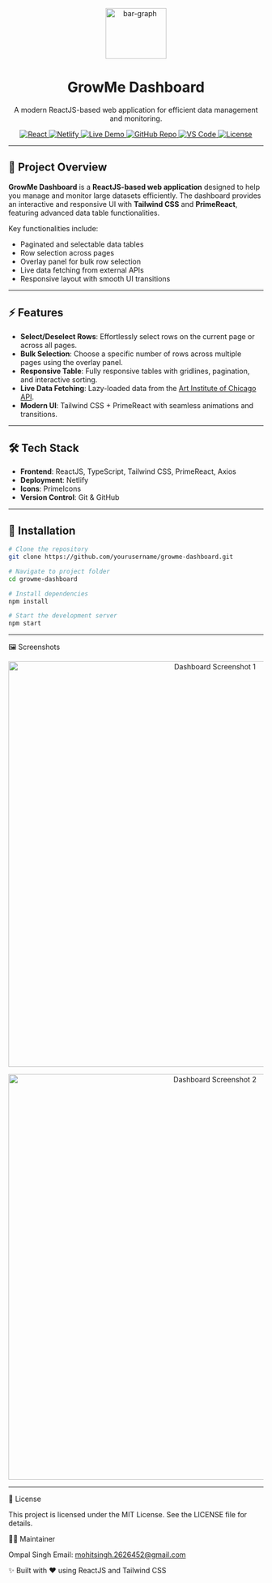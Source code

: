 <p align="center">
  
  <img width="120" height="100" alt="bar-graph" src="https://github.com/user-attachments/assets/df0a73fb-5550-4f0d-b3cd-f49420076ed5" />
  
</p>


<h1 align="center">GrowMe Dashboard</h1>

<p align="center">
  A modern ReactJS-based web application for efficient data management and monitoring.
</p>

<p align="center">
  <a href="https://reactjs.org/">
    <img src="https://img.shields.io/badge/React-18.2.0-blue?logo=react&logoColor=white&style=for-the-badge&logoWidth=40" alt="React" />
  </a>
  <a href="https://app.netlify.com/">
    <img src="https://img.shields.io/badge/Deploy-Netlify-green?logo=netlify&logoColor=white&style=for-the-badge&logoWidth=40" alt="Netlify" />
  </a>
  <a href="https://growme-dashboard.netlify.app/">
    <img src="https://img.shields.io/badge/Live-Demo-brightgreen?logo=google-chrome&logoColor=white&style=for-the-badge&logoWidth=40" alt="Live Demo" />
  </a>
  <a href="https://github.com/yourusername/growme-dashboard">
    <img src="https://img.shields.io/badge/GitHub-Repository-181717?logo=github&logoColor=white&style=for-the-badge&logoWidth=40" alt="GitHub Repo" />
  </a>
  <a href="https://code.visualstudio.com/">
    <img src="https://img.shields.io/badge/VS%20Code-Editor-0078d7?logo=visual-studio-code&logoColor=white&style=for-the-badge&logoWidth=40" alt="VS Code" />
  </a>
  <a href="https://opensource.org/licenses/MIT">
    <img src="https://img.shields.io/badge/License-MIT-yellow.svg?style=for-the-badge" alt="License" />
  </a>
</p>

---

## 🌟 Project Overview

**GrowMe Dashboard** is a **ReactJS-based web application** designed to help you manage and monitor large datasets efficiently. The dashboard provides an interactive and responsive UI with **Tailwind CSS** and **PrimeReact**, featuring advanced data table functionalities.  

Key functionalities include:

- Paginated and selectable data tables  
- Row selection across pages  
- Overlay panel for bulk row selection  
- Live data fetching from external APIs  
- Responsive layout with smooth UI transitions  

---

## ⚡ Features

- **Select/Deselect Rows**: Effortlessly select rows on the current page or across all pages.  
- **Bulk Selection**: Choose a specific number of rows across multiple pages using the overlay panel.  
- **Responsive Table**: Fully responsive tables with gridlines, pagination, and interactive sorting.  
- **Live Data Fetching**: Lazy-loaded data from the [Art Institute of Chicago API](https://api.artic.edu/api/v1/artworks).  
- **Modern UI**: Tailwind CSS + PrimeReact with seamless animations and transitions.  

---

## 🛠 Tech Stack

- **Frontend**: ReactJS, TypeScript, Tailwind CSS, PrimeReact, Axios  
- **Deployment**: Netlify  
- **Icons**: PrimeIcons  
- **Version Control**: Git & GitHub  

---

## 🚀 Installation

```bash
# Clone the repository
git clone https://github.com/yourusername/growme-dashboard.git

# Navigate to project folder
cd growme-dashboard

# Install dependencies
npm install

# Start the development server
npm start
```
---

🖼 Screenshots
<p align="center"> <img src="https://github.com/user-attachments/assets/df27c3ef-8aec-49fa-92ce-4339409d07df" width="800" alt="Dashboard Screenshot 1" /> </p> <p align="center"> <img src="https://github.com/user-attachments/assets/77926446-b3b4-4e9a-970c-c7dbddaa89da" width="800" alt="Dashboard Screenshot 2" /> </p>

---

📄 License

This project is licensed under the MIT License. See the LICENSE
 file for details.

👨‍💻 Maintainer

Ompal Singh
Email: mohitsingh.2626452@gmail.com

✨ Built with ❤️ using ReactJS and Tailwind CSS
